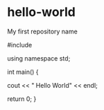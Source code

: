 # hello-world
My first repository name

#include<iostream>
  
 using namespace std;
  
  int main()
  {
  
  cout << " Hello World" << endl;
  
  return 0; 
  }
  
